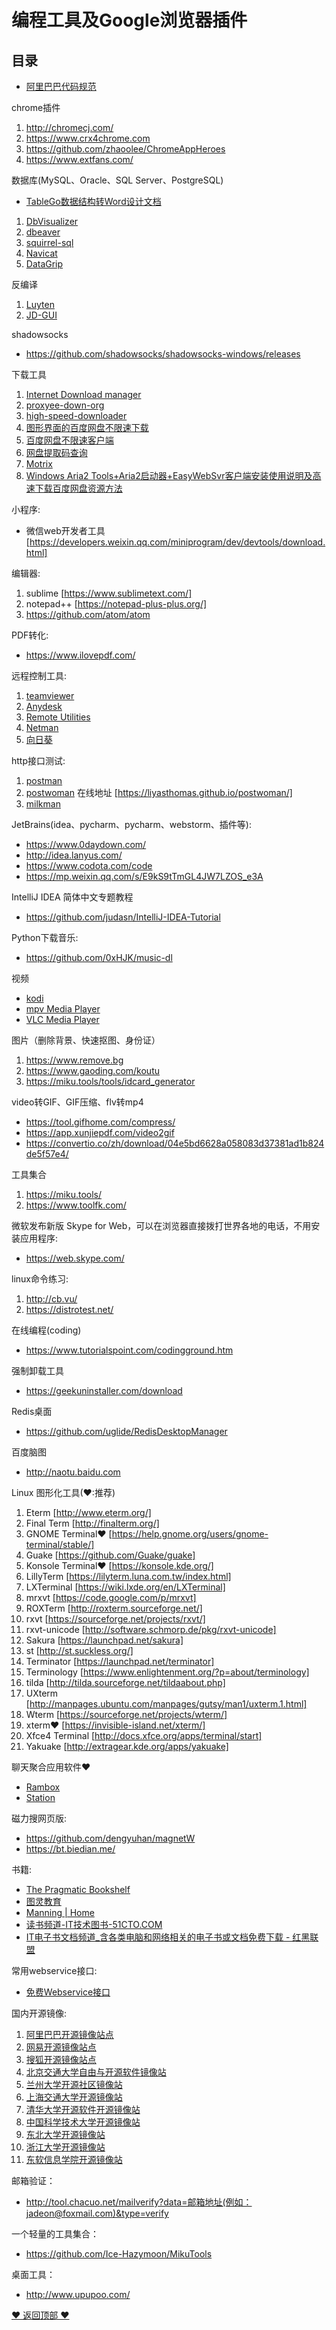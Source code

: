 编程工具及Google浏览器插件
==================================================
## 目录

+ [阿里巴巴代码规范](https://github.com/alibaba/p3c/ "阿里巴巴代码规范")

chrome插件
1. http://chromecj.com/
2. https://www.crx4chrome.com  
3. https://github.com/zhaoolee/ChromeAppHeroes
4. https://www.extfans.com/

数据库(MySQL、Oracle、SQL Server、PostgreSQL)
* [TableGo数据结构转Word设计文档](http://www.tablego.cn/ "TableGo数据结构转Word设计文档")
1. [DbVisualizer](https://www.dbvis.com/ "DbVisualizer")
2. [dbeaver](https://dbeaver.io/ "dbeaver")
3. [squirrel-sql](http://squirrel-sql.sourceforge.net/ "squirrel-sql")
4. [Navicat](https://www.navicat.com.cn/ "Navicat")
5. [DataGrip](http://www.jetbrains.com/datagrip/ "DataGrip") 

反编译
1. [Luyten](https://github.com/deathmarine/Luyten/releases "Luyten")
2. [JD-GUI](https://github.com/java-decompiler "JD-GUI")

shadowsocks
* https://github.com/shadowsocks/shadowsocks-windows/releases

下载工具
1. [Internet Download manager](http://www.internetdownloadmanager.com/ "Internet Download manager")
2. [proxyee-down-org](https://github.com/proxyee-down-org "proxyee-down-org")
3. [high-speed-downloader](https://github.com/high-speed-downloader/high-speed-downloader "high-speed-downloader")
4. [图形界面的百度网盘不限速下载](https://github.com/b3log/baidu-netdisk-downloaderx "图形界面的百度网盘不限速下载")
5. [百度网盘不限速客户端](https://github.com/peterq/pan-light "百度网盘不限速客户端")
6. [网盘提取码查询](https://pnote.net/pan/ "网盘提取码查询")
7. [Motrix](https://motrix.app/ "Motrix")
8. [Windows Aria2 Tools+Aria2启动器+EasyWebSvr客户端安装使用说明及高速下载百度网盘资源方法](https://www.52pojie.cn/thread-1028273-1-1.html "Windows Aria2 Tools+Aria2启动器+EasyWebSvr客户端安装使用说明及高速下载百度网盘资源方法")

小程序:
* 微信web开发者工具 [https://developers.weixin.qq.com/miniprogram/dev/devtools/download.html]

编辑器:
1. sublime [https://www.sublimetext.com/]
2. notepad++ [https://notepad-plus-plus.org/]
3. https://github.com/atom/atom

PDF转化:
* https://www.ilovepdf.com/

远程控制工具:
1. [teamviewer](https://www.teamviewer.cn/cn/ "teamviewer")
2. [Anydesk](https://anydesk.com/zhs "Anydesk")
3. [Remote Utilities](https://www.remoteutilities.com/ "Remote Utilities")
4. [Netman](http://netman123.cn/ "Netman")
5. [向日葵](https://sunlogin.oray.com/personal/download "向日葵")

http接口测试:
1. [postman](https://www.getpostman.com/ "postman")
2. [postwoman](https://github.com/liyasthomas/postwoman "postwoman")
在线地址 [https://liyasthomas.github.io/postwoman/]
3. [milkman](https://github.com/warmuuh/milkman "milkman")

JetBrains(idea、pycharm、pycharm、webstorm、插件等):
+ https://www.0daydown.com/
+ http://idea.lanyus.com/
+ https://www.codota.com/code
+ https://mp.weixin.qq.com/s/E9kS9tTmGL4JW7LZOS_e3A

IntelliJ IDEA 简体中文专题教程
* https://github.com/judasn/IntelliJ-IDEA-Tutorial

Python下载音乐:
* https://github.com/0xHJK/music-dl

视频
* [kodi](https://kodi.tv/ "kodi")
* [mpv Media Player](https://mpv.io/ "mpv Media Player")
* [VLC Media Player](https://www.videolan.org/ "VLC Media Player")

图片（删除背景、快速抠图、身份证）
1. https://www.remove.bg
2. https://www.gaoding.com/koutu
3. https://miku.tools/tools/idcard_generator

video转GIF、GIF压缩、flv转mp4
+ https://tool.gifhome.com/compress/
+ https://app.xunjiepdf.com/video2gif
+ https://convertio.co/zh/download/04e5bd6628a058083d37381ad1b824de5f57e4/

工具集合
1. https://miku.tools/
2. https://www.toolfk.com/

微软发布新版 Skype for Web，可以在浏览器直接拨打世界各地的电话，不用安装应用程序:
* https://web.skype.com/

linux命令练习:
1. http://cb.vu/
2. https://distrotest.net/

在线编程(coding)
+ https://www.tutorialspoint.com/codingground.htm

强制卸载工具
* https://geekuninstaller.com/download

Redis桌面
* https://github.com/uglide/RedisDesktopManager

百度脑图
* http://naotu.baidu.com

Linux 图形化工具(❤:推荐)
1. Eterm [http://www.eterm.org/]
2. Final Term [http://finalterm.org/]
3. GNOME Terminal❤ [https://help.gnome.org/users/gnome-terminal/stable/]
4. Guake [https://github.com/Guake/guake]
5. Konsole Terminal❤ [https://konsole.kde.org/] 
6. LillyTerm [https://lilyterm.luna.com.tw/index.html]
7. LXTerminal [https://wiki.lxde.org/en/LXTerminal]
8. mrxvt [https://code.google.com/p/mrxvt]
9. ROXTerm [http://roxterm.sourceforge.net/]
10. rxvt [https://sourceforge.net/projects/rxvt/]
11. rxvt-unicode [http://software.schmorp.de/pkg/rxvt-unicode]
12. Sakura [https://launchpad.net/sakura]
13. st [http://st.suckless.org/]
14. Terminator [https://launchpad.net/terminator]
15. Terminology [https://www.enlightenment.org/?p=about/terminology]
16. tilda [http://tilda.sourceforge.net/tildaabout.php]
17. UXterm [http://manpages.ubuntu.com/manpages/gutsy/man1/uxterm.1.html]
18. Wterm [https://sourceforge.net/projects/wterm/]
19. xterm❤ [https://invisible-island.net/xterm/]
20. Xfce4 Terminal [http://docs.xfce.org/apps/terminal/start]
21. Yakuake [http://extragear.kde.org/apps/yakuake] 

聊天聚合应用软件❤
+ [Rambox](https://github.com/ramboxapp "Rambox")
+ [Station](https://getstation.com/ "Station")

磁力搜网页版:
+ https://github.com/dengyuhan/magnetW
+ https://bt.biedian.me/

书籍:
+ [The Pragmatic Bookshelf](https://pragprog.com/ "The Pragmatic Bookshelf")
+ [图灵教育](http://www.ituring.com.cn/ "图灵教育")
+ [Manning | Home](https://www.manning.com/ "Manning | Home")
+ [读书频道-IT技术图书-51CTO.COM](http://book.51cto.com/ "读书频道-IT技术图书-51CTO.COM")
+ [IT电子书文档频道_含各类电脑和网络相关的电子书或文档免费下载 - 红黑联盟](https://www.2cto.com/ebook/ "IT电子书文档频道_含各类电脑和网络相关的电子书或文档免费下载 - 红黑联盟") 

常用webservice接口:
+ [免费Webservice接口](http://www.webxml.com.cn/zh_cn/index.aspx "WEB服务（Web Servicrs）| 免费WEB服务 | 商业WEB服务 | XML Web Servicrs - WEBXML")

国内开源镜像:
1. [阿里巴巴开源镜像站点](https://opsx.alibaba.com/mirror "阿里巴巴开源镜像站点")
2. [网易开源镜像站点](http://mirrors.163.com/ "网易开源镜像站点")
3. [搜狐开源镜像站点](http://mirrors.sohu.com/ "搜狐开源镜像站点")
4. [北京交通大学自由与开源软件镜像站](https://mirror.bjtu.edu.cn/ "北京交通大学自由与开源软件镜像站")
5. [兰州大学开源社区镜像站](http://mirror.lzu.edu.cn/ "兰州大学开源社区镜像站")
6. [上海交通大学开源镜像站](http://ftp.sjtu.edu.cn/ "上海交通大学开源镜像站")
7. [清华大学开源软件开源镜像站](https://mirrors.tuna.tsinghua.edu.cn/ "清华大学开源软件开源镜像站")
8. [中国科学技术大学开源镜像站](http://mirrors.ustc.edu.cn/ "中国科学技术大学开源镜像站")
9. [东北大学开源镜像站](http://mirror.neu.edu.cn/ "东北大学开源镜像站")
10. [浙江大学开源镜像站](http://mirrors.zju.edu.cn/ "浙江大学开源镜像站")
11. [东软信息学院开源镜像站](http://mirrors.neusoft.edu.cn/ "东软信息学院开源镜像站")

邮箱验证：
+ http://tool.chacuo.net/mailverify?data=邮箱地址(例如：jadeon@foxmail.com)&type=verify

一个轻量的工具集合：
+ https://github.com/Ice-Hazymoon/MikuTools

桌面工具：
+ http://www.upupoo.com/

[❤ 返回顶部 ❤](#目录)
